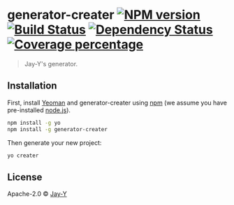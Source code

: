 # generator-creater [![NPM version][npm-image]][npm-url] [![Build Status][travis-image]][travis-url] [![Dependency Status][daviddm-image]][daviddm-url] [![Coverage percentage][coveralls-image]][coveralls-url]
> Jay-Y&#39;s generator.

## Installation

First, install [Yeoman](http://yeoman.io) and generator-creater using [npm](https://www.npmjs.com/) (we assume you have pre-installed [node.js](https://nodejs.org/)).

```bash
npm install -g yo
npm install -g generator-creater
```

Then generate your new project:

```bash
yo creater
```

## License

Apache-2.0 © [Jay-Y](ttps://jay-y.github.io)


[npm-image]: https://badge.fury.io/js/generator-creater.svg
[npm-url]: https://npmjs.org/package/generator-creater
[travis-image]: https://travis-ci.org/570440569@qq.com/generator-creater.svg?branch=master
[travis-url]: https://travis-ci.org/570440569@qq.com/generator-creater
[daviddm-image]: https://david-dm.org/570440569@qq.com/generator-creater.svg?theme=shields.io
[daviddm-url]: https://david-dm.org/570440569@qq.com/generator-creater
[coveralls-image]: https://coveralls.io/repos/570440569@qq.com/generator-creater/badge.svg
[coveralls-url]: https://coveralls.io/r/570440569@qq.com/generator-creater
